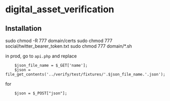 # digital_asset_verification

## Installation
sudo chmod -R 777 domain/certs
sudo chmod 777 social/twitter_bearer_token.txt
sudo chmod 777 domain/*.sh

in prod, go to `api.php` and replace
```Batchfile	
	$json_file_name = $_GET['name'];
	$json = file_get_contents('../verify/test/fixtures/'.$json_file_name.'.json');
```

for 

```Batchfile	
	$json = $_POST["json"];
```
